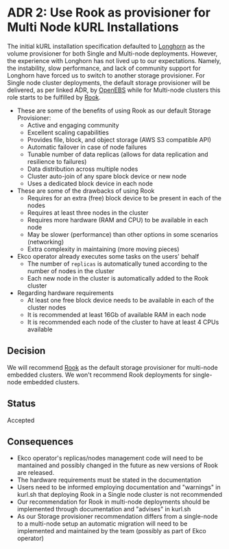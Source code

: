 # ADR 2: Use Rook as provisioner for Multi Node kURL Installations

The initial kURL installation specification defaulted to [Longhorn](https://longhorn.io/) as the volume provisioner for both Single and Multi-node deployments.
However, the experience with Longhorn has not lived up to our expectations.
Namely, the instability, slow performance, and lack of community support for Longhorn have forced us to switch to another storage provisioner.
For Single node cluster deployments, the default storage provisioner will be delivered, as per linked ADR, by [OpenEBS](https://github.com/replicatedhq/kURL/blob/main/docs/arch/adr-001-use-openebs.md) while for Multi-node clusters this role starts to be fulfilled by [Rook](https://rook.io/docs/rook/v1.10/Getting-Started/intro/).

- These are some of the benefits of using Rook as our default Storage Provisioner:
    - Active and engaging community
    - Excellent scaling capabilities
    - Provides file, block, and object storage (AWS S3 compatible API)
    - Automatic failover in case of node failures
    - Tunable number of data replicas (allows for data replication and resilience to failures)
    - Data distribution across multiple nodes
    - Cluster auto-join of any spare block device or new node
    - Uses a dedicated block device in each node
- These are some of the drawbacks of using Rook
    - Requires for an extra (free) block device to be present in each of the nodes
    - Requires at least three nodes in the cluster
    - Requires more hardware (RAM and CPU) to be available in each node
    - May be slower (performance) than other options in some scenarios (networking)
    - Extra complexity in maintaining (more moving pieces)
- Ekco operator already executes some tasks on the users' behalf
    - The number of `replicas` is automatically tuned according to the number of nodes in the cluster
    - Each new node in the cluster is automatically added to the Rook cluster
- Regarding hardware requirements
    - At least one free block device needs to be available in each of the cluster nodes
    - It is recommended at least 16Gb of available RAM in each node
    - It is recommended each node of the cluster to have at least 4 CPUs available

## Decision

We will recommend [Rook](https://rook.io/docs/rook/v1.10/Getting-Started/intro/) as the default storage provisioner for multi-node embedded clusters.
We won't recommend Rook deployments for single-node embedded clusters.

## Status

Accepted

## Consequences

- Ekco operator's replicas/nodes management code will need to be mantained and possibly changed in the future as new versions of Rook are released.
- The hardware requirements must be stated in the documentation
- Users need to be informed employing documentation and "warnings" in kurl.sh that deploying Rook in a Single node cluster is not recommended
- Our recommendation for Rook in multi-node deployments should be implemented through documentation and "advises" in kurl.sh
- As our Storage provisioner recommendation differs from a single-node to a multi-node setup an automatic migration will need to be implemented and maintained by the team (possibly as part of Ekco operator)
